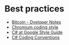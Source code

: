 # Best practices

- [Bitcoin - Dveloper Notes](https://github.com/bitcoin/bitcoin/blob/master/doc/developer-notes.md)
- [Chromium coding style](https://chromium.googlesource.com/chromium/src/+/main/styleguide/styleguide.md)
- [C# at Google Style Guide](https://google.github.io/styleguide/csharp-style.html)
- [C# Coding Conventions](https://learn.microsoft.com/en-us/dotnet/csharp/fundamentals/coding-style/coding-conventions)
